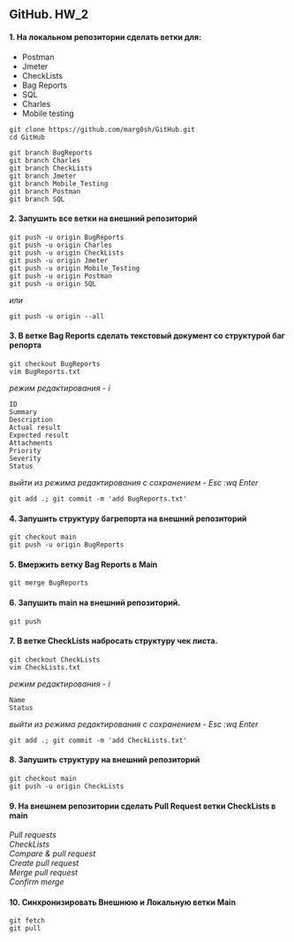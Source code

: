 ## GitHub. HW_2
#### 1. На локальном репозитории сделать ветки для:  
- Postman  
- Jmeter  
- CheckLists  
- Bag Reports  
- SQL  
- Charles  
- Mobile testing  
  
```
git clone https://github.com/marg0sh/GitHub.git
cd GitHub

git branch BugReports
git branch Charles
git branch CheckLists
git branch Jmeter
git branch Mobile_Testing
git branch Postman
git branch SQL
```
  
#### 2. Запушить все ветки на внешний репозиторий  
```
git push -u origin BugReports
git push -u origin Charles
git push -u origin CheckLists
git push -u origin Jmeter
git push -u origin Mobile_Testing
git push -u origin Postman
git push -u origin SQL
```
*или*  
```
git push -u origin --all
```
  
#### 3. В ветке Bag Reports сделать текстовый документ со структурой баг репорта  
```
git checkout BugReports
vim BugReports.txt
```
*режим редактирования - i*   
```
ID
Summary
Description
Actual result
Expected result
Attachments
Priority
Severity
Status

```
*выйти из режима редактирования с сохранением - Esc :wq Enter*   
```
git add .; git commit -m 'add BugReports.txt'
```
  
#### 4. Запушить структуру багрепорта на внешний репозиторий  
```
git checkout main
git push -u origin BugReports
```
  
#### 5. Вмержить ветку Bag Reports в Main  
```
git merge BugReports
```
  
#### 6. Запушить main на внешний репозиторий.  
```
git push
```
  
#### 7. В ветке CheckLists набросать структуру чек листа.  
```
git checkout CheckLists
vim CheckLists.txt
```
*режим редактирования - i*  
```
Name
Status

```
*выйти из режима редактирования с сохранением - Esc :wq Enter*   
```
git add .; git commit -m 'add CheckLists.txt'
```
  
#### 8. Запушить структуру на внешний репозиторий  
```
git checkout main
git push -u origin CheckLists
```
  
#### 9. На внешнем репозитории сделать Pull Request ветки CheckLists в main    
*Pull requests  
CheckLists  
Compare & pull request  
Create pull request  
Merge pull request  
Confirm merge*  

#### 10. Синхронизировать Внешнюю и Локальную ветки Main  
```
git fetch
git pull
```
